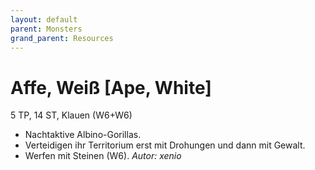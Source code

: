 ```yaml
---
layout: default
parent: Monsters
grand_parent: Resources
---
```


# Affe, Weiß [Ape, White]
5 TP, 14 ST, Klauen (W6+W6)
- Nachtaktive Albino-Gorillas.
- Verteidigen ihr Territorium erst mit Drohungen und dann mit Gewalt.
- Werfen mit Steinen (W6).
*Autor: xenio*